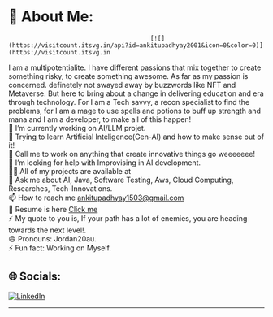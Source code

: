 # 💫 About Me:
                                           [![](https://visitcount.itsvg.in/api?id=ankitupadhyay2001&icon=0&color=0)](https://visitcount.itsvg.in
I am a multipotentialite. I have different passions that mix together to create something risky, to create something awesome. As far as my passion is concerned. definetely not swayed away by buzzwords like NFT and Metaverse. But here to bring about a change in delivering education and era through technology. For I am a Tech savvy, a recon specialist to find the problems, for I am a mage to use spells and potions to buff up strength and mana and I am a developer, to make all of this happen!<br>🔭 I’m currently working on AI/LLM projet.<br>🌱 Trying to learn Artificial Inteligence(Gen-AI) and how to make sense out of it! <br>👯 Call me to work on anything that create innovative things go weeeeeee!<br>🤝 I’m looking for help with Improvising in AI development.<br>👨‍💻 All of my projects are available at <br>💬 Ask me about AI, Java, Software Testing, Aws, Cloud Computing, Researches, Tech-Innovations.<br>📫 How to reach me ankitupadhyay1503@gmail.com<br>📄 Resume is here [Click me](https://drive.google.com/file/d/18s8ds1OP1uNWyJqAbecoEMjSu1d0OSiO/view?usp=drivesdk)<br>⚡ My quote to you is, If your path has a lot of enemies, you are heading towards the next level!.<br>😄 Pronouns: Jordan20au.<br>⚡ Fun fact: Working on Myself.<br>


## 🌐 Socials:
[![LinkedIn](https://img.shields.io/badge/LinkedIn-%230077B5.svg?logo=linkedin&logoColor=white)](https://linkedin.com/in/https://www.linkedin.com/in/ankit-upadhyay-2b503b221/) 



---
